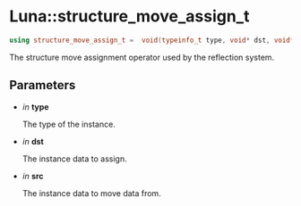 # Luna::structure_move_assign_t

```c++
using structure_move_assign_t =  void(typeinfo_t type, void* dst, void* src)
```

The structure move assignment operator used by the reflection system. 



## Parameters
* *in* **type**

    The type of the instance. 

* *in* **dst**

    The instance data to assign. 

* *in* **src**

    The instance data to move data from. 

